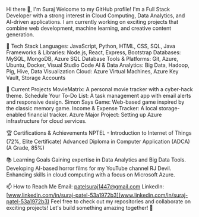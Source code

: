 Hi there 👋, I'm Suraj
Welcome to my GitHub profile! I'm a Full Stack Developer with a strong interest in Cloud Computing, Data Analytics, and AI-driven applications. I am currently working on exciting projects that combine web development, machine learning, and creative content generation.

🔧 Tech Stack
Languages: JavaScript, Python, HTML, CSS, SQL, Java
Frameworks & Libraries: Node.js, React, Express, Bootstrap
Databases: MySQL, MongoDB, Azure SQL Database
Tools & Platforms: Git, Azure, Ubuntu, Docker, Visual Studio Code
AI & Data Analytics: Big Data, Hadoop, Pig, Hive, Data Visualization
Cloud: Azure Virtual Machines, Azure Key Vault, Storage Accounts

🔭 Current Projects
MovieMatrix: A personal movie tracker with a cyber-hack theme.
Schedule Your To-Do List: A task management app with email alerts and responsive design.
Simon Says Game: Web-based game inspired by the classic memory game.
Income & Expense Tracker: A local storage-enabled financial tracker.
Azure Major Project: Setting up Azure infrastructure for cloud services.

🏆 Certifications & Achievements
NPTEL - Introduction to Internet of Things (72%, Elite Certificate)
Advanced Diploma in Computer Application (ADCA) (A Grade, 85%)

📚 Learning Goals
Gaining expertise in Data Analytics and Big Data Tools.
Developing AI-based horror films for my YouTube channel RJ Devil.
Enhancing skills in cloud computing with a focus on Microsoft Azure.

📫 How to Reach Me
Email:  [patelsuraj1447@gmail.com](patelsuraj1447@gmail.com)
LinkedIn: [www.linkedin.com/in/suraj-patel-53a1972b3](www.linkedin.com/in/suraj-patel-53a1972b3)
Feel free to check out my repositories and collaborate on exciting projects! Let's build something amazing together! 🚀

